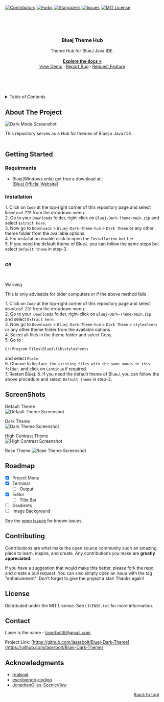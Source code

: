 
<a name="readme-top"></a>

[![Contributors][contributors-shield]][contributors-url]
[![Forks][forks-shield]][forks-url]
[![Stargazers][stars-shield]][stars-url]
[![Issues][issues-shield]][issues-url]
[![MIT License][license-shield]][license-url]

<br>
<br>


<!-- PROJECT LOGO -->
<br />
<div align="center">
<h3 align="center">Bluej Theme Hub</h3>
  <p align="center">
    Theme Hub for BlueJ Java IDE.
    <br />
    <br />
    <a href="https://github.com/laserbolt/Bluej-Dark-Theme"><strong>Explore the docs »</strong></a>
    <br />
    <a href="#getting-started">View Demo</a>
    ·
    <a href="https://github.com/laserbolt/Bluej-Dark-Theme/issues/new?labels=bug&template=bug-report---.md">Report Bug</a>
    ·
    <a href="https://github.com/laserbolt/Bluej-Dark-Theme/issues/new?labels=enhancement&template=feature-request---.md">Request Feature</a>
  </p>
</div>
<br>
<br>
<br>
<br>

<!-- TABLE OF CONTENTS -->
<details>
  <summary>Table of Contents</summary>
  <ol>
    <li>
      <a href="#about-the-project">About The Project</a>
    </li>
    <li>
      <a href="#getting-started">Getting Started</a>
      <ul>
        <li><a href="#requirments">Requirments</a></li>
        <li><a href="#installation">Installation</a></li>
      </ul>
    </li>
    <li><a href="#screenshots">ScreenShots</a></li>
    <li><a href="#roadmap">Roadmap</a></li>
    <li><a href="#contributing">Contributing</a></li>
    <li><a href="#license">License</a></li>
    <li><a href="#contact">Contact</a></li>
    <li><a href="#acknowledgments">Acknowledgments</a></li>
  </ol>
</details>



<!-- ABOUT THE PROJECT -->
## About The Project

![Dark Mode Screenshot](https://github.com/Laserbolt/Bluej-Dark-Theme/assets/160458697/34af2cf2-d526-44ec-97ec-eb52006fae5d)


This repository serves as a Hub for themes of Bluej a Java IDE.
<br>
<br>



<!-- GETTING STARTED -->
## Getting Started


### Requirments

* Bluej(Windows only) get free a download at :  
   [[Bluej Official Website]](https://www.bluej.org)  

### Installation

1\. Click on `Code` at the top-right corner of this repository page and select `Download ZIP` from the dropdown menu.  
2. Go to your `Downloads` folder, right-click on `Bluej-Dark-Theme-main.zip` and select `Extract here`.  
3. Now go to `Downloads` > `Bluej-Dark-Theme-hub` > `Dark Theme` or any other theme folder from the available options.  
4. For installation double click to open the `Installation.bat` file  
5. If you need the default theme of BlueJ, you can follow the same steps but select `Default theme` in step-3.  
<br>
<br>
   ***OR***  
<br>
<br>
> [!WARNING]
> This is only advisable for older computers or if the above method fails

1\. Click on `Code` at the top-right corner of this repository page and select `download ZIP` from the dropdown menu.  
2. Go to your` Downloads` folder, right-click on `Bluej-Dark-Theme-main.zip` and select `Extract here`.  
3. Now go to `Downloads` > `Bluej-Dark-Theme-hub` > `Dark Theme` > `stylesheets` or any other theme folder from the available options.  
4. Select all files in the theme folder and select Copy.  
5. Go to :  
   ```bat
   C:\Program Files\BlueJ\lib\stylesheets
   ```
and select `Paste`.  
6. Choose to `Replace the existing files with the same names in this folder`, and click on `Continue` if required.  
7. Restart Bluej.
8. If you need the default theme of BlueJ, you can follow the above procedure and select `Default theme` in step-3.





<!-- USAGE EXAMPLES -->
## ScreenShots

Default Theme  
![Default Theme Screenshot](https://github.com/Laserbolt/Bluej-Dark-Theme/assets/160458697/5a471ed5-88c6-4459-9d69-ec891f2be617)  
  
Dark Theme  
![Dark Theme Screenshot](https://github.com/Laserbolt/Bluej-Dark-Theme/assets/160458697/f78acad7-83e3-4145-ba89-f0b7ea2892dc)  
  
High Contrast Theme  
![High Contrast Screenshot](https://github.com/Laserbolt/Bluej-Dark-Theme/assets/160458697/c6d5397a-e792-4e75-93e1-84c849e11033)
  
Rose Theme
![Rose Theme Screenshot](https://github.com/Laserbolt/Bluej-Dark-Theme/assets/160458697/e2fcc71c-f7c8-4240-8cb4-7b17c2d98593)




<!-- ROADMAP -->
## Roadmap

- [x] Project Menu
- [x] Terminal
    - [ ] Output
- [x] Editor
    - [ ] Title Bar
- [ ] Gradients
- [ ] Image Background

See the [open issues](https://github.com/laserbolt/Bluej-Dark-Theme/issues)   for known issues.




<!-- CONTRIBUTING -->
## Contributing

Contributions are what make the open source community such an amazing place to learn, inspire, and create. Any contributions you make are **greatly appreciated**.

If you have a suggestion that would make this better, please fork the repo and create a pull request. You can also simply open an issue with the tag "enhancement".
Don't forget to give the project a star! Thanks again!





<!-- LICENSE -->
## License

Distributed under the MIT License. See `LICENSE.txt` for more information.




<!-- CONTACT -->
## Contact

Laser is the name - laserbolt9@gmail.com

Project Link: [https://github.com/laserbolt/Bluej-Dark-Theme](https://github.com/laserbolt/Bluej-Dark-Theme)




<!-- ACKNOWLEDGMENTS -->
## Acknowledgments

* [realspal](https://github.com/realspal/bluej-dark-themes)
* [escribiendo-codigo](https://github.com/escribiendo-codigo/BlueJ-Themes)
* [JonathanGiles-ScenicView](https://github.com/JonathanGiles/scenic-view)

<p align="right">(<a href="#readme-top">back to top</a>)</p>


<!-- MARKDOWN LINKS & IMAGES -->
<!-- https://www.markdownguide.org/basic-syntax/#reference-style-links -->
[contributors-shield]: https://img.shields.io/github/contributors/laserbolt/Bluej-Dark-Theme.svg?style=for-the-badge
[contributors-url]: https://github.com/laserbolt/Bluej-Dark-Theme/graphs/contributors
[forks-shield]: https://img.shields.io/github/forks/laserbolt/Bluej-Dark-Theme.svg?style=for-the-badge
[forks-url]: https://github.com/laserbolt/Bluej-Dark-Theme/network/members
[stars-shield]: https://img.shields.io/github/stars/laserbolt/Bluej-Dark-Theme.svg?style=for-the-badge
[stars-url]: https://github.com/laserbolt/Bluej-Dark-Theme/stargazers
[issues-shield]: https://img.shields.io/github/issues/laserbolt/Bluej-Dark-Theme.svg?style=for-the-badge
[issues-url]: https://github.com/laserbolt/Bluej-Dark-Theme/issues
[license-shield]: https://img.shields.io/github/license/laserbolt/Bluej-Dark-Theme.svg?style=for-the-badge
[license-url]: https://github.com/laserbolt/Bluej-Dark-Theme/blob/master/LICENSE.txt
[product-screenshot]: https://github.com/Laserbolt/test/assets/160458697/a3c3a39e-776f-4a31-8b06-c49ce7bc08dd
